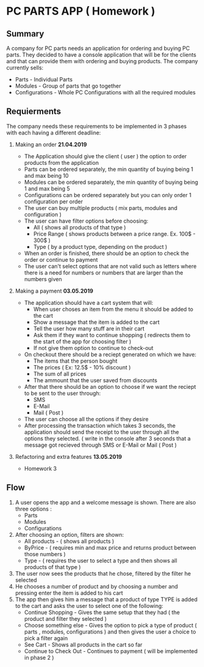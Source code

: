 # PC PARTS APP ( Homework )
## Summary
A company for PC parts needs an application for ordering and buying PC parts. They decided to have a console application that will be for the clients and that can provide them with ordering and buying products. The company currently sells:
* Parts - Individual Parts 
* Modules - Group of parts that go together
* Configurations - Whole PC Configurations with all the required modules

## Requierments
The company needs these requirements to be implemented in 3 phases with each having a different deadline:
1. Making an order **21.04.2019**
	* The Application should give the client ( user ) the option to order products from the application
	* Parts can be ordered separately, the min quantity of buying being 1 and max being 10
	* Modules can be ordered separately, the min quantity of buying being 1 and max being 5
	* Configurations can be ordered separately but you can only order 1 configuration per order
	* The user can buy multiple products ( mix parts, modules and configuration )
	* The user can have filter options before choosing:
		* All ( shows all products of that type )
		* Price Range ( shows products between a price range. Ex. 100$ - 300$ )
		* Type ( by a product type, depending on the product )
	* When an order is finished, there should be an option to check the order or continue to payment
	* The user can't select options that are not valid such as letters where there is a need for numbers or numbers that are larger than the numbers given
2. Making a payment **03.05.2019**
	* The application should have a cart system that will:
		* When user choses an item from the menu it should be added to the cart
		* Show a message that the item is added to the cart
		* Tell the user how many stuff are in their cart
		* Ask them if they want to continue shopping ( redirects them to the start of the app for choosing filter )
		* If not give them option to continue to check-out
	* On checkout there should be a reciept generated on which we have:
		* The items that the person bought
		* The prices ( Ex: 12.5$ - 10% discount )
		* The sum of all prices
		* The ammount that the user saved from discounts
	* After that there should be an option to choose if we want the reciept to be sent to the user through: 
		* SMS
		* E-Mail
		* Mail ( Post )
	* The user can choose all the options if they desire
	* After processing the transaction which takes 3 seconds, the application should send the receipt to the user through all the options they selected. ( write in the console after 3 seconds that a message got recieved through SMS or E-Mail or Mail ( Post )
	
3. Refactoring and extra features **13.05.2019**
	* Homework 3

## Flow
1. A user opens the app and a welcome message is shown. There are also three options :
	* Parts
	* Modules
	* Configurations
2. After choosing an option, filters are shown:
	* All products - ( shows all products )
	* ByPrice - ( requires min and max price and returns product between those numbers )
	* Type - ( requires the user to select a type and then shows all products of that type )
3. The user now sees the products that he chose, filtered by the filter he selected
4. He chooses a number of product and by choosing a number and pressing enter the item is added to his cart
5. The app then gives him a message that a product of type TYPE is added to the cart and asks the user to select one of the following: 
	* Continue Shopping - Gives the same setup that they had ( the product and filter they selected )
	* Choose something else - Gives the option to pick a type of product ( parts , modules, configurations ) and then gives the user a choice to pick a filter again
	* See Cart - Shows all products in the cart so far
	* Continue to Check Out - Continues to payment ( will be implemented in phase 2 )
